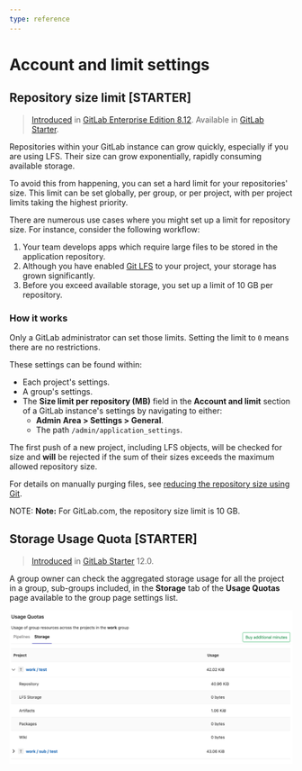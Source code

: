```yaml
---
type: reference
---
```


# Account and limit settings

## Repository size limit **[STARTER]**

> [Introduced](https://gitlab.com/gitlab-org/gitlab-ee/merge_requests/740) in [GitLab Enterprise Edition 8.12](https://about.gitlab.com/2016/09/22/gitlab-8-12-released/#limit-project-size-ee).
> Available in [GitLab Starter](https://about.gitlab.com/pricing/).

Repositories within your GitLab instance can grow quickly, especially if you are
using LFS. Their size can grow exponentially, rapidly consuming available storage.

To avoid this from happening, you can set a hard limit for your repositories' size.
This limit can be set globally, per group, or per project, with per project limits
taking the highest priority.

There are numerous use cases where you might set up a limit for repository size.
For instance, consider the following workflow:

1. Your team develops apps which require large files to be stored in
   the application repository.
1. Although you have enabled [Git LFS](../../../workflow/lfs/manage_large_binaries_with_git_lfs.md#git-lfs)
   to your project, your storage has grown significantly.
1. Before you exceed available storage, you set up a limit of 10 GB
   per repository.

### How it works

Only a GitLab administrator can set those limits. Setting the limit to `0` means
there are no restrictions.

These settings can be found within:

- Each project's settings.
- A group's settings.
- The **Size limit per repository (MB)** field in the **Account and limit** section of a GitLab instance's
  settings by navigating to either:
  - **Admin Area > Settings > General**.
  - The path `/admin/application_settings`.

The first push of a new project, including LFS objects, will be checked for size
and **will** be rejected if the sum of their sizes exceeds the maximum allowed 
repository size.

For details on manually purging files, see [reducing the repository size using Git](../../project/repository/reducing_the_repo_size_using_git.md).

NOTE: **Note:**
For GitLab.com, the repository size limit is 10 GB.

<!-- ## Troubleshooting

Include any troubleshooting steps that you can foresee. If you know beforehand what issues
one might have when setting this up, or when something is changed, or on upgrading, it's
important to describe those, too. Think of things that may go wrong and include them here.
This is important to minimize requests for support, and to avoid doc comments with
questions that you know someone might ask.

Each scenario can be a third-level heading, e.g. `### Getting error message X`.
If you have none to add when creating a doc, leave this section in place
but commented out to help encourage others to add to it in the future. -->

## Storage Usage Quota **[STARTER]**

> [Introduced](https://gitlab.com/gitlab-org/gitlab-ee/merge_requests/13294) in [GitLab Starter](https://about.gitlab.com/pricing/) 12.0.

A group owner can check the aggregated storage usage for all the project in a group, sub-groups included, in the **Storage** tab of the **Usage Quotas** page available to the group page settings list.

![Group storage usage quota](img/group_storage_usage_quota.png)

